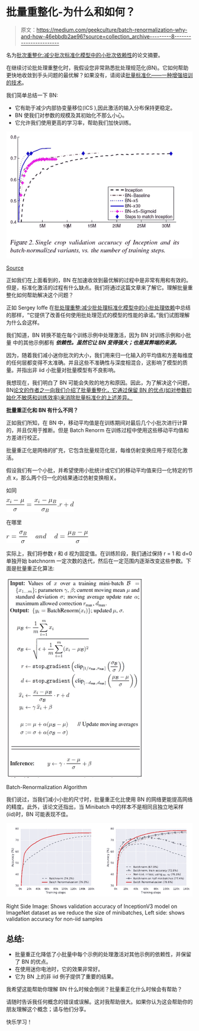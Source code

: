 # 批量重整化-为什么和如何？

> 原文：<https://medium.com/geekculture/batch-renormalization-why-and-how-46ebbdb2ae96?source=collection_archive---------8----------------------->

名为[批次重整化:减少批次标准化模型中的小批次依赖性](https://arxiv.org/abs/1702.03275)的论文摘要。

在继续讨论批处理重整化时，我假设您非常熟悉批处理规范化(BN)。它如何帮助更快地收敛到手头问题的最优解？如果没有，请阅读[批量标准化——一种增强培训的技术](/geekculture/batchnormalization-a-technique-that-enhances-training-5d44966c22c0)。

我们简单总结一下 BN:

*   它有助于减少内部协变量移位(ICS ),因此激活的输入分布保持更稳定。
*   BN 使我们对参数的规模及其初始化不那么小心。
*   它允许我们使用更高的学习率，帮助我们加快训练。

![](img/1c0c97caf571ea4bcd52b5df80cd90aa.png)

[Source](https://arxiv.org/abs/1502.03167)

正如我们在上面看到的，BN 在加速收敛到最优解的过程中是非常有用和有效的。但是，标准化激活的过程有什么缺点。我们将通过这篇文章来了解它。理解批量重整化如何帮助解决这个问题？

正如 Sergey Ioffe 在[批处理重整:减少批处理标准化模型中的小批处理依赖](https://arxiv.org/abs/1702.03275)中总结的那样，“它提供了改善任何使用批处理范式的模型的性能的承诺。”我们试图理解为什么会这样。

我们知道，BN 转换不能在每个训练示例中处理激活，因为 BN 对训练示例和小批量 中的其他示例都有 ***依赖性。虽然它让 BN 变得强大；也是其弊端的来源。***

因为，随着我们减小迷你批次的大小，我们用来归一化输入的平均值和方差每维度的任何层都变得不太准确。并且这些不准确性与深度相混合，这影响了模型的质量。并指出非 iid 小批量对批量模型有不良影响。

我想现在，我们明白了 BN 可能会失败的地方和原因。因此，为了解决这个问题，BN[论文的作者之一向我们介绍了批量重整化，它通过保留 BN 的优点(如对参数初始化不敏感和训练效率)来消除批量标准化的上述差异。](https://arxiv.org/abs/1502.03167)

**批量重正化和 BN 有什么不同？**

正如我们所知，在 BN 中，移动平均值是在训练期间对最后几个小批次进行计算的，并且仅用于推断。但是 Batch Renorm 在训练过程中使用这些移动平均值和方差进行校正。

批量重正化是网络的扩充，它包含批量规范化层，每维仿射变换应用于规范化激活。

假设我们有一个小批，并希望使用小批统计或它们的移动平均值来归一化特定的节点 x，那么两个归一化的结果通过仿射变换相关。

如同

![](img/05251ab4cda9fb57ef214e9a933484fc.png)

在哪里

![](img/e18a11e6efb90ba747bb3fbf15ee22a1.png)

实际上，我们将参数 r 和 d 视为固定值。在训练阶段，我们通过保持 r = 1 和 d=0 单独开始 batchnorm 一定次数的迭代，然后在一定范围内逐渐改变这些参数。下面是批量重正化算法:

![](img/f716c23bbccbd00fb2e8e2352b2c625f.png)

Batch-Renormalization Algorithm

我们说过，当我们减小小批的尺寸时，批量重正化比使用 BN 的网络更能提高网络的精度。此外，该论文还指出，当 Minibatch 中的样本不是相同且独立地采样(iid)时，BN 可能表现不佳。

![](img/301d9486acd9c64b1b86ab5befd61729.png)

Right Side Image: Shows validation accuracy of InceptionV3 model on ImageNet dataset as we reduce the size of minibatches, Left side: shows validation accuracy for non-iid samples

## 总结:

*   批量重正化降低了小批量中每个示例的处理激活对其他示例的依赖性，并保留了 BN 的优点。
*   在使用迷你电池时，它的效果非常好。
*   它为 BN 上的非 iid 例子提供了重要的结果。

我希望这能帮助你理解 BN 什么时候会倒闭？批量重正化什么时候会有帮助？

请随时告诉我任何概念的错误或误解。这对我帮助很大。如果你认为这会帮助你的朋友理解这个概念；请与他们分享。

快乐学习！